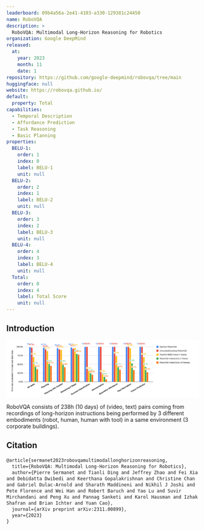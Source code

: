 ```yaml
---
leaderboard: 09b4a56a-2e41-4103-a330-129381c24450
name: RoboVQA
description: >
  RoboVQA: Multimodal Long-Horizon Reasoning for Robotics
organization: Google DeepMind
released:
  at:
    year: 2023
    month: 11
    date: 1
repository: https://github.com/google-deepmind/robovqa/tree/main
huggingface: null
website: https://robovqa.github.io/
default:
  property: Total
capabilities:
  - Temporal Description
  - Affordance Prediction
  - Task Reasoning
  - Basic Planning
properties:
  BELU-1:
    order: 1
    index: 0
    label: BELU-1
    unit: null
  BELU-2:
    order: 2
    index: 1
    label: BELU-2
    unit: null
  BELU-3:
    order: 3
    index: 2
    label: BELU-3
    unit: null
  BELU-4:
    order: 4
    index: 3
    label: BELU-4
    unit: null
  Total:
    order: 0
    index: 4
    label: Total Score
    unit: null
---
```


## Introduction

![alt text](assets/1-1.png)

RoboVQA  consists of 238h (10 days) of (video, text) pairs coming from recordings of long-horizon instructions being performed by 3 different embodiments (robot, human, human with tool) in a same environment (3 corporate buildings).
## Citation

```
@article{sermanet2023robovqamultimodallonghorizonreasoning,
  title={RoboVQA: Multimodal Long-Horizon Reasoning for Robotics},
  author={Pierre Sermanet and Tianli Ding and Jeffrey Zhao and Fei Xia and Debidatta Dwibedi and Keerthana Gopalakrishnan and Christine Chan and Gabriel Dulac-Arnold and Sharath Maddineni and Nikhil J Joshi and Pete Florence and Wei Han and Robert Baruch and Yao Lu and Suvir Mirchandani and Peng Xu and Pannag Sanketi and Karol Hausman and Izhak Shafran and Brian Ichter and Yuan Cao},
  journal={arXiv preprint arXiv:2311.00899},
  year={2023}
}
```
